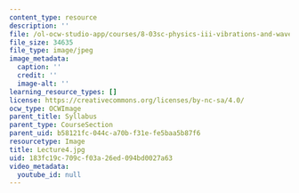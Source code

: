 ```yaml
---
content_type: resource
description: ''
file: /ol-ocw-studio-app/courses/8-03sc-physics-iii-vibrations-and-waves-fall-2016/183fc19c709cf03a26ed094bd0027a63_Lecture4.jpg
file_size: 34635
file_type: image/jpeg
image_metadata:
  caption: ''
  credit: ''
  image-alt: ''
learning_resource_types: []
license: https://creativecommons.org/licenses/by-nc-sa/4.0/
ocw_type: OCWImage
parent_title: Syllabus
parent_type: CourseSection
parent_uid: b58121fc-044c-a70b-f31e-fe5baa5b87f6
resourcetype: Image
title: Lecture4.jpg
uid: 183fc19c-709c-f03a-26ed-094bd0027a63
video_metadata:
  youtube_id: null
---
```

